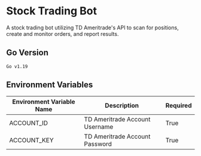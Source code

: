 # Stock Trading Bot

A stock trading bot utilizing TD Ameritrade's API to scan for positions, create and monitor orders, and report results.

## Go Version
    Go v1.19

## Environment Variables

| Environment Variable Name | Description                    | Required |
|---------------------------|--------------------------------|----------|
| ACCOUNT_ID                | TD Ameritrade Account Username | True     |
| ACCOUNT_KEY               | TD Ameritrade Account Password | True     |
